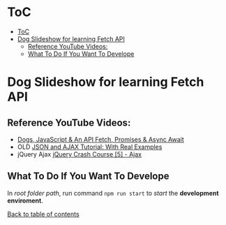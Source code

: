 # ToC

- [ToC](#toc)
- [Dog Slideshow for learning Fetch API](#dog-slideshow-for-learning-fetch-api)
  - [Reference YouTube Videos:](#reference-youtube-videos)
  - [What To Do If You Want To Develope](#what-to-do-if-you-want-to-develope)

# Dog Slideshow for learning Fetch API

## Reference YouTube Videos:

-   [Dogs, JavaScript & An API Fetch, Promises & Async Await](https://youtu.be/AVmGmLFcukM)
-   OLD [JSON and AJAX Tutorial: With Real Examples](https://youtu.be/rJesac0_Ftw)
-   jQuery Ajax [jQuery Crash Course [5] - Ajax](https://youtu.be/eR3rcalj06Q)

## What To Do If You Want To Develope

In _root folder path_, run command `npm run start` to _start_ the **development enviroment**.

[Back to table of contents](#toc)
